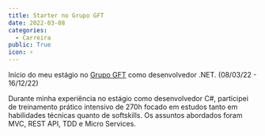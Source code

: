 ```yaml
---
title: Starter no Grupo GFT
date: 2022-03-08
categories:
  - Carreira
public: True
icon: ⚡
---
```


Início do meu estágio no [Grupo GFT](https://www.gft.com/br/pt) como desenvolvedor .NET. (08/03/22 - 16/12/22)

Durante minha experiência no estágio como desenvolvedor C#, participei de treinamento prático intensivo de 270h focado em estudos tanto em habilidades técnicas quanto de softskills. Os assuntos abordados foram MVC, REST API, TDD e Micro Services.